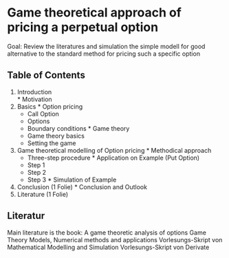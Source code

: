 # Game theoretical approach of pricing a perpetual option

Goal: Review the literatures and simulation the simple modell for good alternative to the standard method for pricing such a specific option

## Table of Contents
  1. Introduction   
	* Motivation
  2. Basics
 	* Option pricing  
		* Call Option
		* Options
		* Boundary conditions
	*  Game theory 
		*  Game theory basics
		*  Setting the game
  3. Game theoretical modelling of Option pricing
	*  Methodical approach 
		* Three-step procedure
	*  Application on Example (Put Option) 
		*  Step 1
		*  Step 2
		*  Step 3
	*  Simulation of Example	
  4. Conclusion (1 Folie) 
	*  Conclusion and Outlook
  5. Literature (1 Folie)
  
 
 ## Literatur
 Main literature is the book: 
 A game theoretic analysis of options
 Game Theory Models, Numerical methods and applications
 Vorlesungs-Skript von Mathematical Modelling and Simulation
 Vorlesungs-Skript von Derivate
